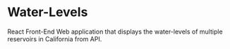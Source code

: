# Water-Levels
React Front-End Web application that displays the water-levels of multiple reservoirs in California from API.
